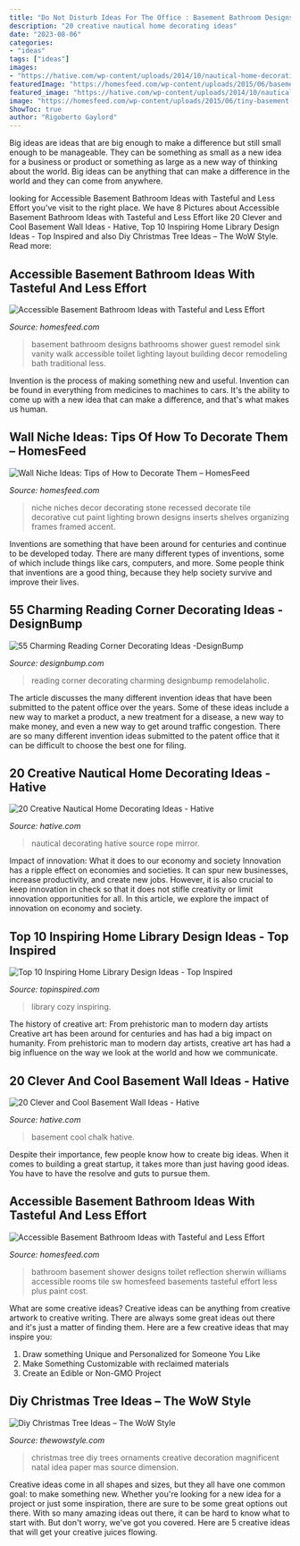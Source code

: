 ```yaml
---
title: "Do Not Disturb Ideas For The Office : Basement Bathroom Designs Bathrooms Shower Guest Remodel Sink Vanity Walk Accessible Toilet Lighting Layout Building Decor Remodeling Bath Traditional Less"
description: "20 creative nautical home decorating ideas"
date: "2023-08-06"
categories:
- "ideas"
tags: ["ideas"]
images:
- "https://hative.com/wp-content/uploads/2014/10/nautical-home-decorating-ideas/4-nautical-rope-mirror.jpg"
featuredImage: "https://homesfeed.com/wp-content/uploads/2015/06/basement-bathroom-ideas-with-glass-walk-in-shower-and-toilet-plus-sinks-and-storage-and-picture-plus-tile-floor.jpg"
featured_image: "https://hative.com/wp-content/uploads/2014/10/nautical-home-decorating-ideas/4-nautical-rope-mirror.jpg"
image: "https://homesfeed.com/wp-content/uploads/2015/06/tiny-basement-bathroom-ideas-with-walk-in-shower-and-toilet-plus-vanity-units-with-granite-countertop-and-sink-plus-mirror-and-wall-scones.jpg"
ShowToc: true
author: "Rigoberto Gaylord"
---
```



Big ideas are ideas that are big enough to make a difference but still small enough to be manageable. They can be something as small as a new idea for a business or product or something as large as a new way of thinking about the world. Big ideas can be anything that can make a difference in the world and they can come from anywhere.

	

		
looking for Accessible Basement Bathroom Ideas with Tasteful and Less Effort you've visit to the right place. We have 8 Pictures about Accessible Basement Bathroom Ideas with Tasteful and Less Effort like 20 Clever and Cool Basement Wall Ideas - Hative, Top 10 Inspiring Home Library Design Ideas - Top Inspired and also Diy Christmas Tree Ideas – The WoW Style. Read more:
		
    
## Accessible Basement Bathroom Ideas With Tasteful And Less Effort

<img loading=lazy src="https://homesfeed.com/wp-content/uploads/2015/06/tiny-basement-bathroom-ideas-with-walk-in-shower-and-toilet-plus-vanity-units-with-granite-countertop-and-sink-plus-mirror-and-wall-scones.jpg" onerror="this.onerror=null;this.src='https://tse1.mm.bing.net/th?id=OIP.cAYBi1T_WN9i1JHT-Hz_gAHaJ4&amp;pid=15.1';" alt="Accessible Basement Bathroom Ideas with Tasteful and Less Effort">

_Source: homesfeed.com_

>basement bathroom designs bathrooms shower guest remodel sink vanity walk accessible toilet lighting layout building decor remodeling bath traditional less. 

	

Invention is the process of making something new and useful. Invention can be found in everything from medicines to machines to cars. It's the ability to come up with a new idea that can make a difference, and that's what makes us human.

    
## Wall Niche Ideas: Tips Of How To Decorate Them – HomesFeed

<img loading=lazy src="https://homesfeed.com/wp-content/uploads/2015/08/Large-wall-niche-design-for-organizing-picture-frames-and-decorative-item-with-a-spot-lighting-fixture-on-top.jpg" onerror="this.onerror=null;this.src='https://tse2.mm.bing.net/th?id=OIP.BNLLpzDfkCtqJFmKKYr7dAHaJ4&amp;pid=15.1';" alt="Wall Niche Ideas: Tips of How to Decorate Them – HomesFeed">

_Source: homesfeed.com_

>niche niches decor decorating stone recessed decorate tile decorative cut paint lighting brown designs inserts shelves organizing frames framed accent. 

	

Inventions are something that have been around for centuries and continue to be developed today. There are many different types of inventions, some of which include things like cars, computers, and more. Some people think that inventions are a good thing, because they help society survive and improve their lives.

    
## 55 Charming Reading Corner Decorating Ideas -DesignBump

<img loading=lazy src="https://cdn.designbump.com/wp-content/uploads/2015/11/reading-corner-nook35.jpg" onerror="this.onerror=null;this.src='https://tse3.mm.bing.net/th?id=OIP.9m0F6Oc0221vdR4wxrsUBQHaHc&amp;pid=15.1';" alt="55 Charming Reading Corner Decorating Ideas -DesignBump">

_Source: designbump.com_

>reading corner decorating charming designbump remodelaholic. 

	

The article discusses the many different invention ideas that have been submitted to the patent office over the years. Some of these ideas include a new way to market a product, a new treatment for a disease, a new way to make money, and even a new way to get around traffic congestion. There are so many different invention ideas submitted to the patent office that it can be difficult to choose the best one for filing.

    
## 20 Creative Nautical Home Decorating Ideas - Hative

<img loading=lazy src="https://hative.com/wp-content/uploads/2014/10/nautical-home-decorating-ideas/4-nautical-rope-mirror.jpg" onerror="this.onerror=null;this.src='https://tse2.mm.bing.net/th?id=OIP.6bn0xXF3eAJwlC8-XWdiVQHaJ4&amp;pid=15.1';" alt="20 Creative Nautical Home Decorating Ideas - Hative">

_Source: hative.com_

>nautical decorating hative source rope mirror. 

	

Impact of innovation: What it does to our economy and society
Innovation has a ripple effect on economies and societies. It can spur new businesses, increase productivity, and create new jobs. However, it is also crucial to keep innovation in check so that it does not stifle creativity or limit innovation opportunities for all. In this article, we explore the impact of innovation on economy and society.

    
## Top 10 Inspiring Home Library Design Ideas - Top Inspired

<img loading=lazy src="https://www.topinspired.com/wp-content/uploads/2015/03/7-Cozy-Home-Library-Design-Ideas.jpg" onerror="this.onerror=null;this.src='https://tse2.mm.bing.net/th?id=OIP.xUeph1SbAPRHI0AtDun8JAHaLH&amp;pid=15.1';" alt="Top 10 Inspiring Home Library Design Ideas - Top Inspired">

_Source: topinspired.com_

>library cozy inspiring. 

	

The history of creative art: From prehistoric man to modern day artists
Creative art has been around for centuries and has had a big impact on humanity. From prehistoric man to modern day artists, creative art has had a big influence on the way we look at the world and how we communicate.

    
## 20 Clever And Cool Basement Wall Ideas - Hative

<img loading=lazy src="https://hative.com/wp-content/uploads/2014/05/basement-wall-ideas/17-chalk-wall-basement.jpg" onerror="this.onerror=null;this.src='https://tse3.mm.bing.net/th?id=OIP.XIAcBqTxaZNxCML3d3ajDwHaLH&amp;pid=15.1';" alt="20 Clever and Cool Basement Wall Ideas - Hative">

_Source: hative.com_

>basement cool chalk hative. 

	

Despite their importance, few people know how to create big ideas. When it comes to building a great startup, it takes more than just having good ideas. You have to have the resolve and guts to pursue them.

    
## Accessible Basement Bathroom Ideas With Tasteful And Less Effort

<img loading=lazy src="https://homesfeed.com/wp-content/uploads/2015/06/basement-bathroom-ideas-with-glass-walk-in-shower-and-toilet-plus-sinks-and-storage-and-picture-plus-tile-floor.jpg" onerror="this.onerror=null;this.src='https://tse3.mm.bing.net/th?id=OIP.a1w1h7Vg5h_DYTBC8P0RqgHaJ4&amp;pid=15.1';" alt="Accessible Basement Bathroom Ideas with Tasteful and Less Effort">

_Source: homesfeed.com_

>bathroom basement shower designs toilet reflection sherwin williams accessible rooms tile sw homesfeed basements tasteful effort less plus paint cost. 

	

What are some creative ideas?
Creative ideas can be anything from creative artwork to creative writing. There are always some great ideas out there and it's just a matter of finding them. Here are a few creative ideas that may inspire you:
1. Draw something Unique and Personalized for Someone You Like
2. Make Something Customizable with reclaimed materials
3. Create an Edible or Non-GMO Project

    
## Diy Christmas Tree Ideas – The WoW Style

<img loading=lazy src="http://thewowstyle.com/wp-content/uploads/2014/11/christmas-tree-diy.jpg" onerror="this.onerror=null;this.src='https://tse1.mm.bing.net/th?id=OIP.I3VwoCWCL9aMEfsXqEc4OwHaKy&amp;pid=15.1';" alt="Diy Christmas Tree Ideas – The WoW Style">

_Source: thewowstyle.com_

>christmas tree diy trees ornaments creative decoration magnificent natal idea paper mas source dimension. 

	

Creative ideas come in all shapes and sizes, but they all have one common goal: to make something new. Whether you're looking for a new idea for a project or just some inspiration, there are sure to be some great options out there. With so many amazing ideas out there, it can be hard to know what to start with. But don't worry, we've got you covered. Here are 5 creative ideas that will get your creative juices flowing.

